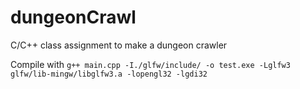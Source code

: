 # dungeonCrawl
C/C++ class assignment to make a dungeon crawler

Compile with 
`g++ main.cpp -I./glfw/include/ -o test.exe -Lglfw3 glfw/lib-mingw/libglfw3.a -lopengl32 -lgdi32`